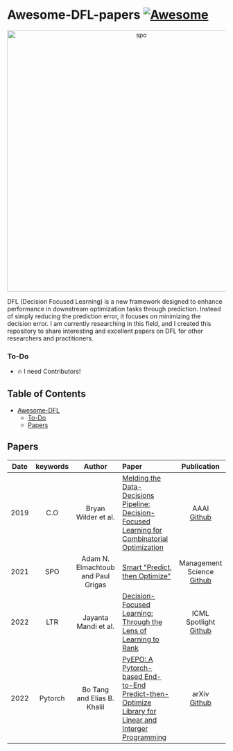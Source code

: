 # Awesome-DFL-papers [![Awesome](https://awesome.re/badge.svg)](https://awesome.re)

<p align="center"><img width="603" alt="spo" src="https://github.com/FinJun/Awesome-DFL-papers/assets/76249916/8e0ba391-af89-45cf-a2ea-155225bf9183"></p>

DFL (Decision Focused Learning) is a new framework designed to enhance performance in downstream optimization tasks through prediction. Instead of simply reducing the prediction error, it focuses on minimizing the decision error. I am currently researching in this field, and I created this repository to share interesting and excellent papers on DFL for other researchers and practitioners.


### To-Do

- 🔥 I need Contributors! 



## Table of Contents


- [Awesome-DFL](#Awesome-DFL-papers)
  - [To-Do](#To-Do)
  - [Papers](#Papers)


## Papers
     
|  Date  |       keywords        |Author                                          |Paper                                                                                                                                                                                                                   |     Publication    |
| :-----: | :------------------: | :--------------------------------------------: | :-------------------------------------------------------------------------------------------------------------------------------------------------------------------------------------| :-----------------------------------------------------------: |
|  2019 |     C.O     |Bryan Wilder et al.                                        | [Melding the Data-Decisions Pipeline: Decision-Focused Learning for Combinatorial Optimization](https://arxiv.org/abs/1809.05504)                                                    |           AAAI <br> [Github](https://github.com/bwilder0/aaai_melding_code)|
|  2021 |     SPO     |Adam N. Elmachtoub and Paul Grigas                         | [Smart "Predict, then Optimize"](https://arxiv.org/pdf/1706.03762.pdf)                                                                                                                |      Management Science <br> [Github](https://github.com/paulgrigas/SmartPredictThenOptimize)  |
|  2022 |     LTR     |Jayanta Mandi et al.                                       | [Decision-Focused Learning: Through the Lens of Learning to Rank](https://icml.cc/virtual/2022/spotlight/18376)                                                                       |   ICML Spotlight <br> [Github](https://github.com/jayman91/ltr-predopt) |
|  2022 |   Pytorch   |Bo Tang and Elias B. Khalil                                | [PyEPO: A Pytorch-based End-to-End Predict-then-Optimize Library for Linear and Interger Programming](https://arxiv.org/abs/2206.14234)                                               | arXiv <br> [Github](https://github.com/khalil-research/PyEPO) | 








